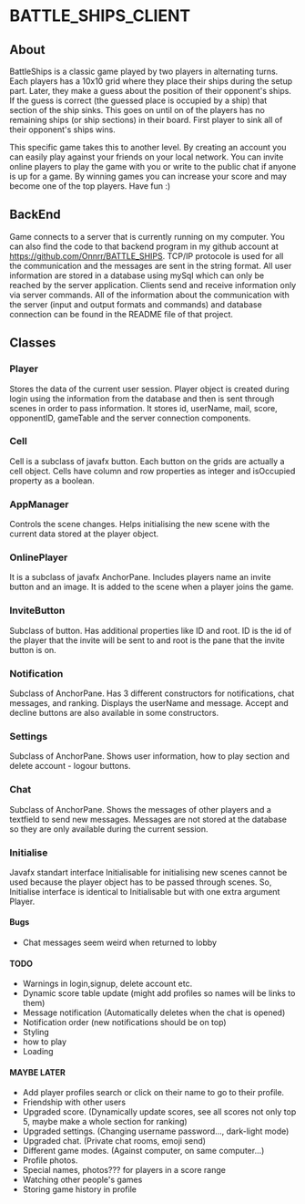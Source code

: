 # BATTLE_SHIPS_CLIENT
 
## About
BattleShips is a classic game played by two players in alternating turns. Each players has a 10x10 grid where they place their ships during the setup part. Later, they make a guess about the position of their opponent's ships. If the guess is correct (the guessed place is occupied by a ship) that section of the ship sinks. This goes on until on of the players has no remaining ships (or ship sections) in their board. First player to sink all of their opponent's ships wins.

This specific game takes this to another level. By creating an account you can easily play against your friends on your local network. You can invite online players to play the game with you or write to the public chat if anyone is up for a game. By winning games you can increase your score and may become one of the top players. Have fun :)

## BackEnd
Game connects to a server that is currently running on my computer. You can also find the code to that backend program in my github account at https://github.com/Onnrr/BATTLE_SHIPS. TCP/IP protocole is used for all the communication and the messages are sent in the string format. All user information are stored in a database using mySql which can only be reached by the server application. Clients send and receive information only via server commands. All of the information about the communication with the server (input and output formats and commands) and database connection can be found in the README file of that project.

## Classes
### Player
Stores the data of the current user session. Player object is created during login using the information from the database and then is sent through scenes in order to pass information. It stores id, userName, mail, score, opponentID, gameTable and the server connection components.

### Cell
Cell is a subclass of javafx button. Each button on the grids are actually a cell object. Cells have column and row properties as integer and isOccupied property as a boolean.

### AppManager
Controls the scene changes. Helps initialising the new scene with the current data stored at the player object.

### OnlinePlayer
It is a subclass of javafx AnchorPane. Includes players name an invite button and an image. It is added to the scene when a player joins the game.

### InviteButton
Subclass of button. Has additional properties like ID and root. ID is the id of the player that the invite will be sent to and root is the pane that the invite button is on.

### Notification
Subclass of AnchorPane. Has 3 different constructors for notifications, chat messages, and ranking. Displays the userName and message. Accept and decline buttons are also available in some constructors.

### Settings
Subclass of AnchorPane. Shows user information, how to play section and delete account - logour buttons.

### Chat
Subclass of AnchorPane. Shows the messages of other players and a textfield to send new messages.
Messages are not stored at the database so they are only available during the current session.

### Initialise
Javafx standart interface Initialisable for initialising new scenes cannot be used because the player object has to be passed through scenes. So, Initialise interface is identical to Initialisable but with one extra argument Player.



#### Bugs
* Chat messages seem weird when returned to lobby

#### TODO
* Warnings in login,signup, delete account etc.
* Dynamic score table update (might add profiles so names will be links to them)
* Message notification (Automatically deletes when the chat is opened)
* Notification order (new notifications should be on top)
* Styling
* how to play
* Loading

#### MAYBE LATER
* Add player profiles search or click on their name to go to their profile.
* Friendship with other users
* Upgraded score. (Dynamically update scores, see all scores not only top 5, maybe make a whole section for ranking)
* Upgraded settings. (Changing username password..., dark-light mode)
* Upgraded chat. (Private chat rooms, emoji send)
* Different game modes. (Against computer, on same computer...)
* Profile photos.
* Special names, photos??? for players in a score range
* Watching other people's games
* Storing game history in profile